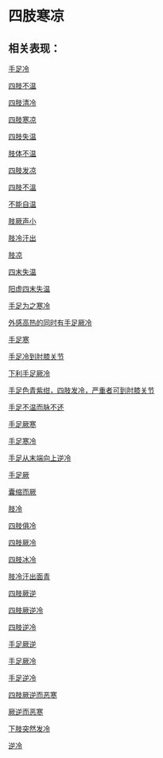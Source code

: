 # 四肢寒凉## 相关表现： [手足冷](https://www.gmzyjc.com/search/result?wd=手足冷)[四肢不温](https://www.gmzyjc.com/search/result?wd=四肢不温)[四肢清冷](https://www.gmzyjc.com/search/result?wd=四肢清冷)[四肢寒凉](https://www.gmzyjc.com/search/result?wd=四肢寒凉)[四肢失温](https://www.gmzyjc.com/search/result?wd=四肢失温)[肢体不温](https://www.gmzyjc.com/search/result?wd=肢体不温)[四肢发凉](https://www.gmzyjc.com/search/result?wd=四肢发凉)[四肢不溫](https://www.gmzyjc.com/search/result?wd=四肢不溫)[不能自温](https://www.gmzyjc.com/search/result?wd=不能自温)[肢厥声小](https://www.gmzyjc.com/search/result?wd=肢厥声小)[肢冷汗出](https://www.gmzyjc.com/search/result?wd=肢冷汗出)[肢凉](https://www.gmzyjc.com/search/result?wd=肢凉)[四末失温](https://www.gmzyjc.com/search/result?wd=四末失温)[阳虚四末失温](https://www.gmzyjc.com/search/result?wd=阳虚四末失温)[手足为之寒冷](https://www.gmzyjc.com/search/result?wd=手足为之寒冷)[外感高热的同时有手足厥冷](https://www.gmzyjc.com/search/result?wd=外感高热的同时有手足厥冷)[手足寒](https://www.gmzyjc.com/search/result?wd=手足寒)[手足冷到肘膝关节](https://www.gmzyjc.com/search/result?wd=手足冷到肘膝关节)[下利手足厥冷](https://www.gmzyjc.com/search/result?wd=下利手足厥冷)[手足色青紫绀，四肢发冷，严重者可到肘膝关节](https://www.gmzyjc.com/search/result?wd=手足色青紫绀，四肢发冷，严重者可到肘膝关节)[手足不温而脉不还](https://www.gmzyjc.com/search/result?wd=手足不温而脉不还)[手足厥寒](https://www.gmzyjc.com/search/result?wd=手足厥寒)[手足寒冷](https://www.gmzyjc.com/search/result?wd=手足寒冷)[手足从末端向上逆冷](https://www.gmzyjc.com/search/result?wd=手足从末端向上逆冷)[手足厥](https://www.gmzyjc.com/search/result?wd=手足厥)[囊缩而厥](https://www.gmzyjc.com/search/result?wd=囊缩而厥)[肢冷](https://www.gmzyjc.com/search/result?wd=肢冷)[四肢俱冷](https://www.gmzyjc.com/search/result?wd=四肢俱冷)[四肢厥冷](https://www.gmzyjc.com/search/result?wd=四肢厥冷)[四肢冰冷](https://www.gmzyjc.com/search/result?wd=四肢冰冷)[肢冷汗出面青](https://www.gmzyjc.com/search/result?wd=肢冷汗出面青)[四肢厥逆](https://www.gmzyjc.com/search/result?wd=四肢厥逆)[四肢厥逆冷](https://www.gmzyjc.com/search/result?wd=四肢厥逆冷)[四肢逆冷](https://www.gmzyjc.com/search/result?wd=四肢逆冷)[手足厥逆](https://www.gmzyjc.com/search/result?wd=手足厥逆)[手足厥冷](https://www.gmzyjc.com/search/result?wd=手足厥冷)[手足逆冷](https://www.gmzyjc.com/search/result?wd=手足逆冷)[四肢厥逆而恶寒](https://www.gmzyjc.com/search/result?wd=四肢厥逆而恶寒)[厥逆而恶寒](https://www.gmzyjc.com/search/result?wd=厥逆而恶寒)[下肢突然发冷](https://www.gmzyjc.com/search/result?wd=下肢突然发冷)[逆冷](https://www.gmzyjc.com/search/result?wd=逆冷)